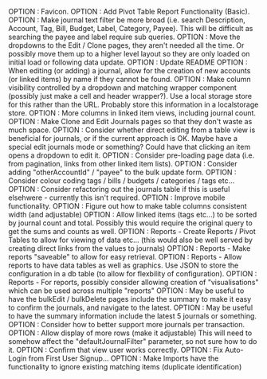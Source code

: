 OPTION : Favicon.
OPTION : Add Pivot Table Report Functionality (Basic).
OPTION : Make journal text filter be more broad (i.e. search Description, Account, Tag, Bill, Budget, Label, Category, Payee). This will be difficult as searching the payee and label require sub queries.
OPTION : Move the dropdowns to the Edit / Clone pages, they aren't needed all the time. Or possibly move them up to a higher level layout so they are only loaded on initial load or following data update.
OPTION : Update README
OPTION : When editing (or adding) a journal, allow for the creation of new accounts (or linked items) by name if they cannot be found.
OPTION : Make column visibility controlled by a dropdown and matching wrapper component (possibly just make a cell and header wrapper?). Use a local storage store for this rather than the URL. Probably store this information in a localstorage store.
OPTION : More columns in linked item views, including journal count.
OPTION : Make Clone and Edit Journals pages so that they don't waste as much space.
OPTION : Consider whether direct editing from a table view is beneficial for journals, or if the current approach is OK. Maybe have a special edit journals mode or something? Could have that clicking an item opens a dropdown to edit it.
OPTION : Consider pre-loading page data (i.e. from pagination, links from other linked item lists).
OPTION : Consider adding "otherAccountId" / "payee" to the bulk update form.
OPTION : Consider colour coding tags / bills / budgets / categories / tags etc...
OPTION : Consider refactoring out the journals table if this is useful elsehwere - currently this isn't required.
OPTION : Improve mobile functionality.
OPTION : Figure out how to make table columns consistent width (and adjustable)
OPTION : Allow linked items (tags etc...) to be sorted by journal count and total. Possibly this would require the original query to get the sums and counts as well.
OPTION : Reports - Create Reports / Pivot Tables to allow for viewing of data etc... (this would also be well served by creating direct links from the values to journals)
OPTION : Reports - Make reports "saveable" to allow for easy retrieval.
OPTION : Reports - Allow reports to have data tables as well as graphics. Use JSON to store the configuration in a db table (to allow for flexbility of configuration).
OPTION : Reports - For reports, possibly consider allowing creation of "visualisations" which can be used across multiple "reports"
OPTION : May be useful to have the bulkEdit / bulkDelete pages include the summary to make it easy to confirm the journals, and navigate to the latest.
OPTION : May be useful to have the summary information include the latest 5 journals or something.
OPTION : Consider how to better support more journals per transaction.
OPTION : Allow display of more rows (make it adjustable) This will need to somehow affect the "defaultJournalFilter" parameter, so not sure how to do it.
OPTION : Confirm that view user works correctly.
OPTION : Fix Auto-Login from First User Signup...
OPTION : Make Imports have the functionality to ignore existing matching items (duplicate identification)
